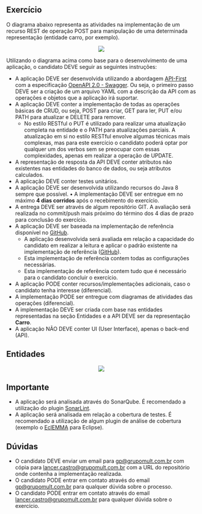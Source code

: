 ## Exercício

O diagrama abaixo representa as atividades na implementação de um recurso REST de operação POST para manipulação de uma determinada representação (entidade carro, por exemplo).

<p align="center">
  <img src="https://user-images.githubusercontent.com/33067041/50282525-2b257480-043a-11e9-92a0-243ca77cdfd9.png">
</p>

Utilizando o diagrama acima como base para o desenvolvimento de uma aplicação, o candidato DEVE seguir as seguintes instruções:

* A aplicação DEVE ser desenvolvida utilizando a abordagem [API-First](https://swagger.io/resources/articles/adopting-an-api-first-approach/) com a especificação [OpenAPI 2.0 - Swagger](https://swagger.io/docs/specification/2-0/what-is-swagger/). Ou seja, o primeiro passo DEVE ser a criação de um arquivo YAML com a descrição da API com as operações e objetos que a aplicação irá suportar.
* A aplicação DEVE conter a implementação de todas as operações básicas de CRUD, ou seja, POST para criar, GET para ler, PUT e/ou PATH para atualizar e DELETE para remover.
  * No estilo RESTful o PUT é utilizado para realizar uma atualização completa na entidade e o PATH para atualizações parciais. A atualização em si no estilo RESTful envolve algumas técnicas mais complexas, mas para este exercício o candidato poderá optar por qualquer um dos verbos sem se preocupar com essas complexidades, apenas em realizar a operação de UPDATE.
* A representação de resposta da API DEVE conter atributos não existentes nas entidades do banco de dados, ou seja atributos calculados.
* A aplicação DEVE conter testes unitários.
* A aplicação DEVE ser desenvolvida utilizando recursos do Java 8 sempre que possível.
•	A implementação DEVE ser entregue em no máximo **4 dias corridos** após o recebimento do exercício.
* A entrega DEVE ser através de algum repositório GIT. A avaliação será realizada no commit/push mais próximo do término dos 4 dias de prazo para conclusão do exercício.
* A aplicação DEVE ser baseada na implementação de referência disponível no [GitHub](https://github.com/lancerbh/animals-api-reference).
  * A aplicação desenvolvida será avaliada em relação a capacidade do candidato em realizar a leitura e aplicar o padrão existente na implementação de referência ([GitHub](https://github.com/lancerbh/animals-api-reference)).
  * Esta implementação de referência contem todas as configurações necessárias.
  * Esta implementação de referência contem tudo que é necessário para o candidato concluir o exercício.
* A aplicação PODE conter recursos/implementações adicionais, caso o candidato tenha interesse (diferencial).
* A implementação PODE ser entregue com diagramas de atividades das operações (diferencial).
* A implementação DEVE ser criada com base nas entidades representadas na seção Entidades e a API DEVE ser da representação **Carro**.
* A aplicação NÃO DEVE conter UI (User Interface), apenas o back-end (API).

## Entidades

<p align="center">
  <img src="https://user-images.githubusercontent.com/33067041/50282965-958ae480-043b-11e9-8112-7073163aef0d.png">
</p>

## Importante

* A aplicação será analisada através do SonarQube. É recomendado a utilização do plugin [SonarLint](https://www.sonarlint.org/).
* A aplicação será analisada em relação a cobertura de testes. É recomendado a utilização de algum plugin de análise de cobertura (exemplo o [EclEMMA](https://www.eclemma.org/) para Eclipse).

## Dúvidas

* O candidato DEVE enviar um email para [gp@grupomult.com.br](mailto:gp@grupomult.com.br) com cópia para [lancer.castro@grupomult.com.br](mailto:lancer.castro@grupomult.com.br) com a URL do repositório onde contenha a implementação realizada.
* O candidato PODE entrar em contato através do email [gp@grupomult.com.br](mailto:gp@grupomult.com.br) para qualquer dúvida sobre o processo.
* O candidato PODE entrar em contato através do email [lancer.castro@grupomult.com.br](mailto:lancer.castro@grupomult.com.br) para qualquer dúvida sobre o exercício.
